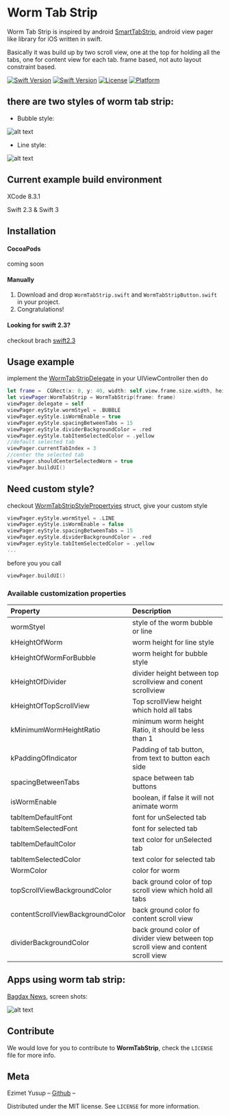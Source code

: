 # Worm Tab Strip
Worm Tab Strip is inspired by android [SmartTabStrip](https://github.com/ogaclejapan/SmartTabLayout), android  view pager like library for iOS written in swift.

Basically it was build up by two scroll view, one at the top for holding all the tabs, one for content view for each tab.
frame based, not auto layout constraint based.

[![Swift Version][swift-imag-2.3]][swift-url]
[![Swift Version][swift-image]][swift-url]
[![License][license-image]][license-url]
[![Platform](https://img.shields.io/cocoapods/p/LFAlertController.svg?style=flat)](http://cocoapods.org/pods/LFAlertController)

## there are two styles of worm tab strip:

* Bubble style:

![alt text](https://github.com/EzimetYusup/WormTabStrip/blob/develop/bublle.gif) 

* Line style:

![alt text](https://github.com/EzimetYusup/WormTabStrip/blob/develop/line.gif)

## Current example build environment
XCode 8.3.1

Swift 2.3 & Swift 3

## Installation

#### CocoaPods 
coming soon

#### Manually
1. Download and drop ```WormTabStrip.swift``` and ```WormTabStripButton.swift``` in your project.  
2. Congratulations!  

#### Looking for swift 2.3?
checkout brach [swift2.3](https://github.com/EzimetYusup/WormTabStrip/tree/swift2.3)

## Usage example
implement the [WormTabStripDelegate](https://github.com/EzimetYusup/WormTabStrip/blob/master/WormTabStrip/WormTabStrip/WormLib/WormTabStrip.swift#L11) in your UIViewController then do
```swift
let frame =  CGRect(x: 0, y: 40, width: self.view.frame.size.width, height: self.view.frame.size.height - 40)
let viewPager:WormTabStrip = WormTabStrip(frame: frame)
viewPager.delegate = self
viewPager.eyStyle.wormStyel = .BUBBLE
viewPager.eyStyle.isWormEnable = true
viewPager.eyStyle.spacingBetweenTabs = 15
viewPager.eyStyle.dividerBackgroundColor = .red
viewPager.eyStyle.tabItemSelectedColor = .yellow
//default selected tab
viewPager.currentTabIndex = 3
//center the selected tab
viewPager.shouldCenterSelectedWorm = true
viewPager.buildUI()
```
## Need custom style? 

checkout  [WormTabStripStylePropertyies](https://github.com/EzimetYusup/WormTabStrip/blob/master/WormTabStrip/WormTabStrip/WormLib/WormTabStrip.swift#L32) struct, give your custom style 
```swift 
viewPager.eyStyle.wormStyel = .LINE
viewPager.eyStyle.isWormEnable = false
viewPager.eyStyle.spacingBetweenTabs = 15
viewPager.eyStyle.dividerBackgroundColor = .red
viewPager.eyStyle.tabItemSelectedColor = .yellow
...
```        
before you  you call 
```swift
viewPager.buildUI() 
```
### Available customization properties 
|Property|Description|
|:--|:--|
|wormStyel|style of the worm bubble or line|
|kHeightOfWorm| worm height for line style|
|kHeightOfWormForBubble| worm height for bubble style|
|kHeightOfDivider| divider height between top scrollview and conent scrollview|
|kHeightOfTopScrollView| Top scrollView height which hold all tabs|
|kMinimumWormHeightRatio | minimum worm height Ratio, it should be less than 1|
|kPaddingOfIndicator | Padding of tab button, from text to button each side|
|spacingBetweenTabs | space between tab buttons|
|isWormEnable| boolean, if false it will not animate worm|
|tabItemDefaultFont| font for unSelected tab|
|tabItemSelectedFont| font for selected tab|
|tabItemDefaultColor| text color for unSelected tab|
|tabItemSelectedColor| text color for selected tab|
|WormColor| color for worm|
|topScrollViewBackgroundColor | back ground color of top scroll view which hold all tabs|
|contentScrollViewBackgroundColor| back ground color fo content scroll view|
|dividerBackgroundColor | back ground color of divider view between top scroll view and content scroll view|


## Apps using worm tab strip:
 [Bagdax News](https://itunes.apple.com/cn/app/baghdash-twry/id875137241?mt=8),
screen shots:

![alt text](https://github.com/EzimetYusup/WormTabStrip/blob/develop/appUsingWorm.gif)

## Contribute

We would love for you to contribute to **WormTabStrip**, check the ``LICENSE`` file for more info.

## Meta

Ezimet Yusup – [Github](https://github.com/EzimetYusup) –

Distributed under the MIT license. See ``LICENSE`` for more information.


[swift-image]:https://img.shields.io/badge/swift-3.0-orange.svg
[swift-imag-2.3]:https://img.shields.io/badge/swift-2.3-orange.svg
[swift-url]: https://swift.org/
[license-image]: https://img.shields.io/badge/License-MIT-blue.svg
[license-url]: https://github.com/EzimetYusup/WormTabStrip/blob/master/LICENSE
[travis-image]: https://img.shields.io/travis/dbader/node-datadog-metrics/master.svg?style=flat-square
[travis-url]: https://travis-ci.org/dbader/node-datadog-metrics
[codebeat-image]: https://codebeat.co/badges/c19b47ea-2f9d-45df-8458-b2d952fe9dad
[codebeat-url]: https://codebeat.co/projects/github-com-vsouza-awesomeios-com
